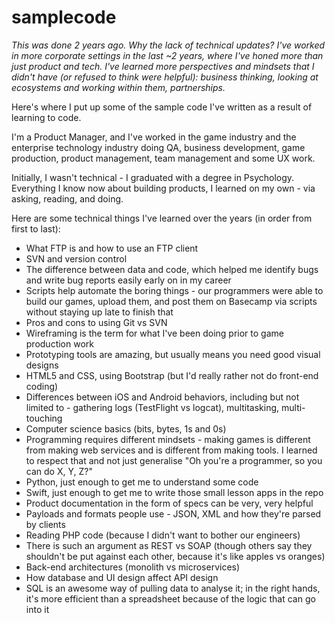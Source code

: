 # samplecode

_This was done 2 years ago. Why the lack of technical updates? I've worked in more corporate settings in the last ~2 years, where I've honed more than just product and tech. I've learned more perspectives and mindsets that I didn't have (or refused to think were helpful): business thinking, looking at ecosystems and working within them, partnerships._

Here's where I put up some of the sample code I've written as a result of learning to code.

I'm a Product Manager, and I've worked in the game industry and the enterprise technology industry doing QA, business development, game production, product management, team management and some UX work.

Initially, I wasn't technical - I graduated with a degree in Psychology. Everything I know now about building products, I learned on my own - via asking, reading, and doing.

Here are some technical things I've learned over the years (in order from first to last):
- What FTP is and how to use an FTP client
- SVN and version control
- The difference between data and code, which helped me identify bugs and write bug reports easily early on in my career
- Scripts help automate the boring things - our programmers were able to build our games, upload them, and post them on Basecamp via scripts without staying up late to finish that
- Pros and cons to using Git vs SVN
- Wireframing is the term for what I've been doing prior to game production work
- Prototyping tools are amazing, but usually means you need good visual designs
- HTML5 and CSS, using Bootstrap (but I'd really rather not do front-end coding)
- Differences between iOS and Android behaviors, including but not limited to - gathering logs (TestFlight vs logcat), multitasking, multi-touching
- Computer science basics (bits, bytes, 1s and 0s)
- Programming requires different mindsets - making games is different from making web services and is different from making tools. I learned to respect that and not just generalise "Oh you're a programmer, so you can do X, Y, Z?"
- Python, just enough to get me to understand some code
- Swift, just enough to get me to write those small lesson apps in the repo
- Product documentation in the form of specs can be very, very helpful
- Payloads and formats people use - JSON, XML and how they're parsed by clients
- Reading PHP code (because I didn't want to bother our engineers)
- There is such an argument as REST vs SOAP (though others say they shouldn't be put against each other, because it's like apples vs oranges)
- Back-end architectures (monolith vs microservices)
- How database and UI design affect API design
- SQL is an awesome way of pulling data to analyse it; in the right hands, it's more efficient than a spreadsheet because of the logic that can go into it
